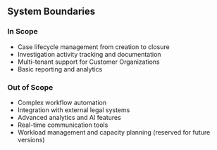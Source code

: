 
## System Boundaries

### In Scope
- Case lifecycle management from creation to closure
- Investigation activity tracking and documentation
- Multi-tenant support for Customer Organizations
- Basic reporting and analytics

### Out of Scope
- Complex workflow automation
- Integration with external legal systems
- Advanced analytics and AI features
- Real-time communication tools
- Workload management and capacity planning (reserved for future versions)